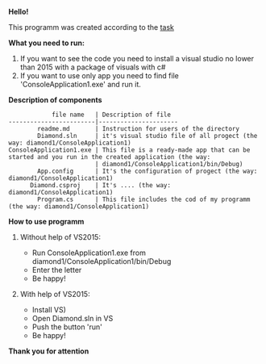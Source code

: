 **Hello!**

This programm was created according to the [task](https://github.com/davidwhitney/CodeDojos/tree/master/Diamond%20Kata)

**What you need to run:**

1. If you want to see the code you need to install a visual studio no lower than 2015 with a package of visuals with c#
2. If you want to use only app you need to find file 'ConsoleApplication1.exe' and run it.

**Description of components**

                file name   | Description of file
    ------------------------|----------------------
            readme.md       | Instruction for users of the directory
            Diamond.sln     | it's visual studio file of all progect (the way: diamond1/ConsoleApplication1)
    ConsoleApplication1.exe | This file is a ready-made app that can be started and you run in the created application (the way: 
                            | diamond1/ConsoleApplication1/bin/Debug)
            App.config      | It's the configuration of progect (the way: diamond1/ConsoleApplication1)
          Diamond.csproj    | It's .... (the way: diamond1/ConsoleApplication1)
            Program.cs      | This file includes the cod of my programm (the way: diamond1/ConsoleApplication1)
            
       
     
**How to use programm**

1. Without help of VS2015:

    * Run ConsoleApplication1.exe from diamond1/ConsoleApplication1/bin/Debug
    * Enter the letter
    * Be happy!
    
2. With help of VS2015:

    * Install VS)
    * Open Diamond.sln in VS
    * Push the button 'run'
    * Be happy! 
    
    
 **Thank you for attention**

